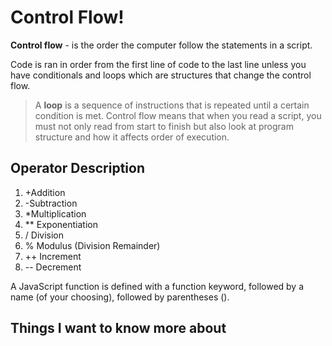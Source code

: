 # **Control Flow!** </br>

**Control flow** - is the order the
computer follow the statements in a script.

Code is ran in order from the first line of code to the last line unless you have conditionals and loops which are structures that change the control flow.

> A **loop** is a sequence of instructions that is repeated until a certain condition is met.
> Control flow means that when you read a script, you must not only read from start to finish but also look at program structure and how it affects order of execution.

## Operator Description

1.  +Addition
2.  -Subtraction
3.  \*Multiplication
4.  \*\* Exponentiation
5.  / Division
6.  % Modulus (Division Remainder)
7.  ++ Increment
8.  -- Decrement

A JavaScript function is defined with a function keyword, followed by a name (of your choosing), followed by parentheses ().

## Things I want to know more about
